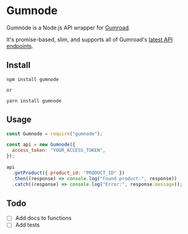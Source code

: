 # Gumnode

Gumnode is a Node.js API wrapper for [Gumroad](https://gumroad.com).

It's promise-based, slim, and supports all of Gumroad's [latest API endpoints](https://app.gumroad.com/api).

## Install

```
npm install gumnode

or

yarn install gumnode
```

## Usage

```javascript
const Gumnode = require("gumnode");

const api = new Gumnode({
  access_token: "YOUR_ACCESS_TOKEN",
});

api
  .getProduct({ product_id: "PRODUCT_ID" })
  .then((response) => console.log("Found product:", response))
  .catch((response) => console.log("Error:", response.message));
```

## Todo

- [ ] Add docs to functions
- [ ] Add tests
